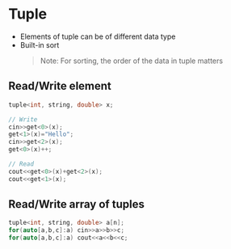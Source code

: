 # Tuple
- Elements of tuple can be of different data type
- Built-in sort
  > Note: For sorting, the order of the data in tuple matters

## Read/Write element
```cpp
tuple<int, string, double> x;

// Write
cin>>get<0>(x);
get<1>(x)="Hello";
cin>>get<2>(x);
get<0>(x)++;

// Read
cout<<get<0>(x)+get<2>(x);
cout<<get<1>(x);
```

## Read/Write array of tuples
```cpp
tuple<int, string, double> a[n];
for(auto[a,b,c]:a) cin>>a>>b>>c;
for(auto[a,b,c]:a) cout<<a<<b<<c;
```